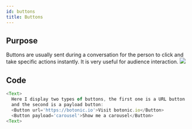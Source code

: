 ```yaml
---
id: buttons
title: Buttons
---
```


## Purpose

Buttons are usually sent during a conversation for the person to click and take specific actions instantly. It is very useful for audience interaction.
![](https://botonic-doc-static.netlify.com/images/buttons.png)

## Code

```javascript
<Text>
  Here I display two types of buttons, the first one is a URL button
  and the second is a payload button:
  <Button url='https://botonic.io'>Visit botonic.io</Button>
  <Button payload='carousel'>Show me a carousel</Button>
<Text>
```


